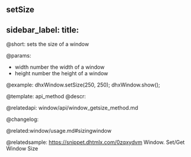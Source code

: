setSize
---
sidebar_label: 
title: 
---          

@short: sets the size of a window


@params:
- width		number		the width of a window
- height	number		the height of a window



@example:
dhxWindow.setSize(250, 250);
dhxWindow.show();


@template: api_method
@descr:



@relatedapi:
window/api/window_getsize_method.md


@changelog:

@related:window/usage.md#sizingwindow

@relatedsample: https://snippet.dhtmlx.com/0zqxydvm	Window. Set/Get Window Size